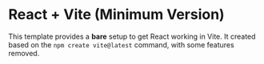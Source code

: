 # React + Vite (Minimum Version)

This template provides a **bare** setup to get React working in Vite. It created based on the `npm create vite@latest` command, with some features removed.
